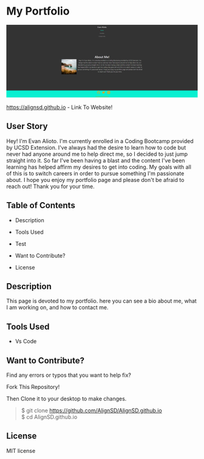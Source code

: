 # My Portfolio #

![Portforlio screen shot](/assets/Portfolio-page-img.png)

https://alignsd.github.io - Link To Website!

## User Story

Hey! I'm Evan Alioto. I'm currently enrolled in a Coding Bootcamp provided by UCSD Extension. I've always had the desire to learn how to code but never had anyone around me to help direct me, so I decided to just jump straight into it. So far I've been having a blast and the content I've been learning has helped affirm my desires to get into coding. My goals with all of this is to switch careers in order to pursue something I'm passionate about. I hope you enjoy my portfolio page and please don't be afraid to reach out! Thank you for your time. 

## Table of Contents

* Description

* Tools Used

* Test

* Want to Contribute?

* License

## Description

This page is devoted to my portfolio. here you can see a bio about me, what I am working on, and how to contact me.

## Tools Used

* Vs Code

## Want to Contribute?

Find any errors or typos that you want to help fix?

Fork This Repository!

Then Clone it to your desktop to make changes.

> $ git clone https://github.com/AlignSD/AlignSD.github.io<br>
> $ cd AlignSD.github.io

## License

MIT license